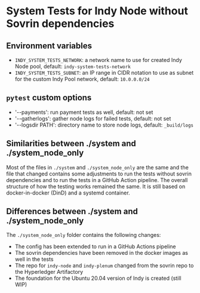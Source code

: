 # System Tests for Indy Node without Sovrin dependencies

## Environment variables

- `INDY_SYSTEM_TESTS_NETWORK`: a network name to use for created Indy Node pool, default: `indy-system-tests-network`
- `INDY_SYSTEM_TESTS_SUBNET`: an IP range in CIDR notation to use as subnet for the custom Indy Pool network, default: `10.0.0.0/24`

## `pytest` custom options

- '--payments': run payment tests as well, default: not set
- '--gatherlogs': gather node logs for failed tests, default: not set
- '--logsdir PATH': directory name to store node logs, default: `_build/logs`

## Similarities between ./system and ./system_node_only
Most of the files in `./system` and `./system_node_only` are the same and the file that changed contains some adjustments to run the tests without sovrin dependencies and to run the tests in a GitHub Action pipeline. 
The overall structure of how the testing works remained the same. It is still based on docker-in-docker (DinD) and a systemd container.

## Differences between ./system and ./system_node_only
The `./system_node_only` folder contains the following changes:
- The config has been extended to run in a GitHub Actions pipeline
- The sovrin dependencies have been removed in the docker images as well in the tests
- The repo for `indy-node` and `indy-plenum` changed from the sovrin repo to the Hyperledger Artifactory
- The foundation for the Ubuntu 20.04 version of Indy is created (still WIP) 